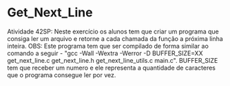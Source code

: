 # Get_Next_Line
Atividade 42SP: Neste exercício os alunos tem que criar um programa que consiga ler um arquivo e retorne a cada chamada da função a próxima linha inteira.  OBS: Este programa tem que ser compilado de forma similar ao comando a seguir - "gcc -Wall -Wextra -Werror -D BUFFER_SIZE=XX get_next_line.c get_next_line.h get_next_line_utils.c main.c". BUFFER_SIZE tem que receber um numero e ele representa a quantidade de caracteres que o programa consegue ler por vez.
